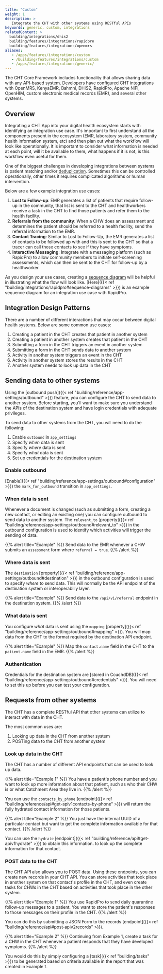 ```yaml
---
title: "Custom"
weight: 1
description: >
   Integrate the CHT with other systems using RESTful APIs
keywords: generic, custom, integrations
relatedContent: >
  building/integrations/dhis2
  building/features/integrations/rapidpro
  building/features/integrations/openmrs
aliases:
   - /apps/features/integrations/custom
   - /building/features/integrations/custom
   - /apps/features/integrations/generic/
---
```


The CHT Core Framework includes functionality that allows sharing data with any API-based system. Developers have configured CHT integrations with OpenMRS, KenyaEMR, Bahmni, DHIS2, RapidPro, Apache NiFi, OpenHIM, custom electronic medical records (EMR), and several other systems.  

## Overview

Integrating a CHT App into your digital health ecosystem starts with identifying an integration use case. It's important to first understand all the components present in the ecosystem (EMR, laboratory system, community health information system, etc) and then plan out what the workflow will look like operationally. It is important to consider what information is needed at each point, will it be available to them, what happens if it is not, is this workflow even useful for them.

One of the biggest challenges in developing integrations between systems is patient matching and/or [deduplication](https://en.wikipedia.org/wiki/Data_deduplication). Sometimes this can be controlled operationally, other times it requires complicated algorithms or human intervention.

Below are a few example integration use cases:

1. **Lost to Follow-up**: EMR generates a list of patients that require follow-up in the community, that list is sent to the CHT and healthworkers receive a task in the CHT to find those patients and refer them to the health facility.
2. **Referrals from the community**: When a CHW does an assessment and determines the patient should be referred to a health facility, send the referral information to the EMR.
3. **Contact Tracing**: Similar to Lost to Follow-Up, the EMR generates a list of contacts to be followed up with and this is sent to the CHT so that a tracer can call those contacts to see if they have symptoms.
4. **Interactive Messaging**: Integrate with a messaging platform (such as RapidPro) to allow community members to initiate self-screening assessments, which can then be sent to the CHT for follow-up by a healthworker.

As you design your use cases, creating a [sequence diagram](https://www.websequencediagrams.com/) will be helpful in illustrating what the flow will look like. [Here]({{< ref "building/integrations/rapidpro#sequence-diagrams" >}}) is an example sequence diagram for an integration use case with RapidPro.

## Integration Design Patterns

There are a number of different interactions that may occur between digital health systems. Below are some common use cases:

1. Creating a patient in the CHT creates that patient in another system
2. Creating a patient in another system creates that patient in the CHT
2. Submitting a form in the CHT triggers an event in another system
3. Submitting a form in the CHT sends data to another system
4. Activity in another system triggers an event in the CHT
5. Activity in another system stores the results in the CHT
6. Another system needs to look up data in the CHT

## Sending data to other systems 

Using the [outbound push]({{< ref "building/reference/app-settings/outbound" >}}) feature, you can configure the CHT to send data to another system. Before starting, you'll want to make sure you understand the APIs of the destination system and have login credentials with adequate privileges. 

To send data to other systems from the CHT, you will need to do the following:

1. Enable `outbound` in `app_settings`
2. Specify *when* data is sent
3. Specify *where* data is sent
4. Specify *what* data is sent
5. Set up credentials for the destination system

### Enable outbound
[Enable]({{< ref "building/reference/app-settings/outbound#configuration" >}}) the `mark_for_outbound` transition in `app_settings`.

### When data is sent
Whenever a document is changed (such as submitting a form, creating a new contact, or editing an existing one) you can configure outbound to send data to another system. The `relevant_to` [property]({{< ref "building/reference/app-settings/outbound#relevant_to" >}}) in the outbound configuration is used to identify which activities will trigger the sending of data.

{{% alert title="Example" %}} Send data to the EMR whenever a CHW submits an `assessment` form where `referral = true`. {{% /alert %}}

### Where data is sent
The `destination` [property]({{< ref "building/reference/app-settings/outbound#destination" >}}) in the outbound configuration is used to specify *where* to send data. This will normally be the API endpoint of the destination system or interoperabiliy layer. 

{{% alert title="Example" %}} Send data to the `/api/v1/referral` endpoint in the destination system. {{% /alert %}}

### What data is sent
You configure *what* data is sent using the `mapping` [property]({{< ref "building/reference/app-settings/outbound#mapping" >}}). You will map data from the CHT to the format required by the destination API endpoint.

{{% alert title="Example" %}} Map the `contact.name` field in the CHT to the `patient.name` field in the EMR. {{% /alert %}}

### Authentication
Credentials for the destination system are [stored in CouchdDB]({{< ref "building/reference/app-settings/outbound#credentials" >}}). You will need to set this up before you can test your configuration.

## Requests from other systems 
The CHT has a complete RESTful API that other systems can utilize to interact with data in the CHT.

The most common uses are:
1. Looking up data in the CHT from another system
2. POSTing data to the CHT from another system

### Look up data in the CHT
The CHT has a number of different API endpoints that can be used to look up data. 

{{% alert title="Example 1" %}} You have a patient's phone number and you want to look up more information about that patient, such as who their CHW is or what Catchment Area they live in. {{% /alert %}}

You can use the `contacts_by_phone` [endpoint]({{< ref "building/reference/api#get-apiv1contacts-by-phone" >}}) will return the fully hydrated contact information for those patients.

{{% alert title="Example 2" %}} You just have the internal UUID of a particular contact but want to get the complete information available for that contact. {{% /alert %}}

You can use the `hydrate` [endpoint]({{< ref "building/reference/api#get-apiv1hydrate" >}}) to obtain this information. to look up the complete information for that contact.

### POST data to the CHT
The CHT API also allows you to POST data. Using these endpoints, you can create new records in your CHT API. You can store activities that took place in another system on that contact's profile in the CHT, and even create tasks for CHWs in the CHT based on activities that took place in the other system.

{{% alert title="Example 1" %}} You use RapidPro to send daily quarantine follow-up messages to a patient. You want to store the patient's responses to those messages on their profile in the CHT. {{% /alert %}}

You can do this by submitting a JSON Form to the records [endpoint]({{< ref "building/reference/api#post-apiv2records" >}}).

{{% alert title="Example 2" %}} Continuing from Example 1, create a task for a CHW in the CHT whenever a patient responds that they have developed symptoms. {{% /alert %}}

You would do this by simply configuring a [task]({{< ref "building/tasks" >}}) to be generated based on criteria available in the report that was created in Example 1.
